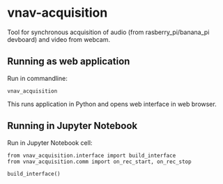 # vnav-acquisition

Tool for synchronous acquisition of audio (from rasberry_pi/banana_pi devboard)
and video from webcam.

## Running as web application

Run in commandline:
```commandline
vnav_acquisition
```
This runs application in Python and opens web interface in web browser.

## Running in Jupyter Notebook

Run in Jupyter Notebook cell:
```commandline
from vnav_acquisition.interface import build_interface
from vnav_acquisition.comm import on_rec_start, on_rec_stop

build_interface()
```